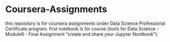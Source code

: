 # Coursera-Assignments
this repository is for coursera assignments under Data Science Professional Certificate program.
first notebook is for course (tools for Data Science - Module6 - Final Assignment "create and share your Jupyter Nootbook").
